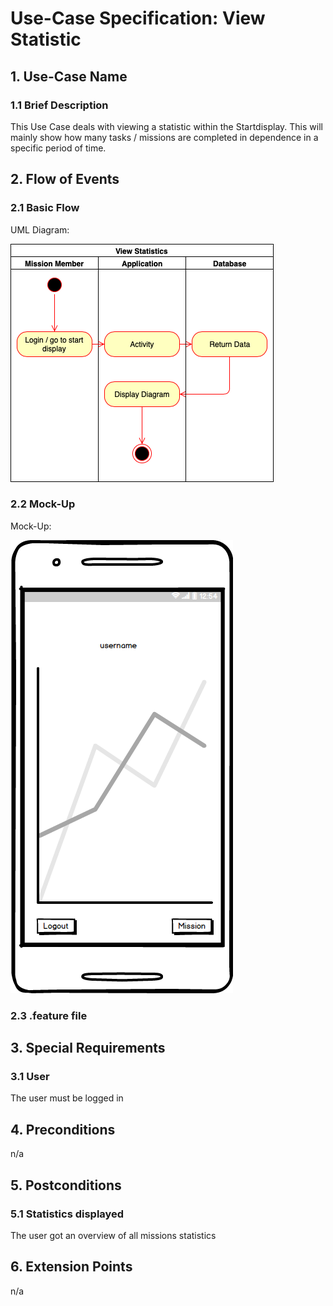 # Use-Case Specification: View Statistic


## 1. Use-Case Name
### 1.1 Brief Description
This Use Case deals with viewing a statistic within the Startdisplay. This will mainly show
how many tasks / missions are completed in dependence in a specific period of time. 

## 2. Flow of Events
### 2.1 Basic Flow
UML Diagram:

![UML][]

### 2.2 Mock-Up
Mock-Up:

![Mock][]

### 2.3 .feature file


## 3. Special Requirements
### 3.1 User
The user must be logged in

## 4. Preconditions
n/a

## 5. Postconditions
### 5.1 Statistics displayed
The user got an overview of all missions statistics

## 6. Extension Points
n/a

<!-- picture links -->
[UML]: https://github.com/Mert-Guenduez/learnityourself/blob/master/Documentation/UC/ViewStatistic/UML_ViewStatistic.png "UML Diagram"
[Mock]: https://github.com/Mert-Guenduez/learnityourself/blob/master/Documentation/UC/ViewStatistic/ViewStatistic_Mockup.png "Mockup"


